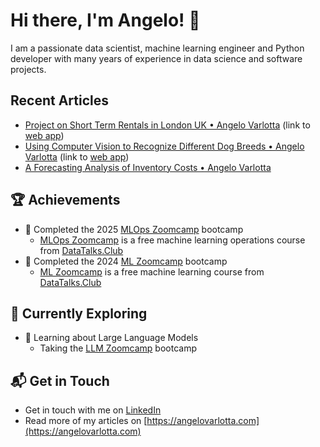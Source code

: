 <!--
**capac/capac** is a ✨ _special_ ✨ repository because its `README.md` (this file) appears on your GitHub profile.

Here are some ideas to get you started:

- 🔭 I’m currently working on ...
- 🌱 I’m currently learning ...
- 👯 I’m looking to collaborate on ...
- 🤔 I’m looking for help with ...
- 💬 Ask me about ...
- 📫 How to reach me: ...
- 😄 Pronouns: ...
- ⚡ Fun fact: ...
-->

# Hi there, I'm Angelo! 👋

I am a passionate data scientist, machine learning engineer and Python developer with many years of experience in data science and software projects.

<!--
![<username>'s Stats](https://github-readme-stats.vercel.app/api?username=capac&theme=vue-dark&show_icons=true&hide_border=true&count_private=true)


## 🚀 About Me

- 🔭 I'm currently pursuing my Master's in Computer Science at IIT Kharagpur.
- 📝 I write in-depth, long-form articles on my website [theenthusiast.dev](https://theenthusiast.dev), accumulating over 20k views within just 2 months.
- 🌐 Proud member of the [Hackernoon Blogging Fellowship](https://hackernoon.com/), contributing to the tech community.
- ✍️ Content Writer at [freeCodeCamp](https://www.freecodecamp.org/), gearing up to share valuable insights with the global coding community.

## Tech Stack
[![My Skills](https://skillicons.dev/icons?i=py,regex,git,bash,sqlite,postgres,vscode,latex,markdown,docker,apple,linux,raspberrypi,windows)](https://skillicons.dev)
-->

## Recent Articles
- [Project on Short Term Rentals in London UK &bull; Angelo Varlotta](https://angelovarlotta.com/projects/2025-05-03-short-term-rents-in-london/ "https://angelovarlotta.com/projects/2025-05-03-short-term-rents-in-london/") (link to [web app](https://rental-pricing-app.streamlit.app/ "https://rental-pricing-app.streamlit.app/"))
- [Using Computer Vision to Recognize Different Dog Breeds &bull; Angelo Varlotta](https://angelovarlotta.com/projects/2024-05-12-dog-breed-image-classification/ "https://angelovarlotta.com/projects/2024-05-12-dog-breed-image-classification/") (link to [web app](https://dog-breed-image-classification.streamlit.app/ "https://dog-breed-image-classification.streamlit.app/"))
- [A Forecasting Analysis of Inventory Costs &bull; Angelo Varlotta](https://angelovarlotta.com/projects/2024-03-20-overstocking-and-understocking-analysis/ "https://angelovarlotta.com/projects/2024-03-20-overstocking-and-understocking-analysis/")


## 🏆 Achievements

- 🌟 Completed the 2025 [MLOps Zoomcamp](https://github.com/DataTalksClub/mlops-zoomcamp "https://github.com/DataTalksClub/mlops-zoomcamp") bootcamp
  - [MLOps Zoomcamp](https://github.com/DataTalksClub/mlops-zoomcamp "https://github.com/DataTalksClub/mlops-zoomcamp") is a free machine learning operations course from [DataTalks.Club](https://datatalks.club/ "https://datatalks.club/")
- 🌟 Completed the 2024 [ML Zoomcamp](https://github.com/DataTalksClub/ml-zoomcamp "https://github.com/DataTalksClub/ml-zoomcamp") bootcamp
  - [ML Zoomcamp](https://github.com/DataTalksClub/machine-learning-zoomcamp "https://github.com/DataTalksClub/machine-learning-zoomcamp") is a free machine learning course from [DataTalks.Club](https://datatalks.club/ "https://datatalks.club/")

## 🌱 Currently Exploring
- 🚀 Learning about Large Language Models
  - Taking the [LLM Zoomcamp](https://github.com/DataTalksClub/llm-zoomcamp "https://github.com/DataTalksClub/llm-zoomcamp") bootcamp

## 📬 Get in Touch
- Get in touch with me on [LinkedIn](https://www.linkedin.com/in/angelovarlotta)
- Read more of my articles on [https://angelovarlotta.com](https://angelovarlotta.com)

<!--

Thanks for stopping by! Let's connect and explore the fascinating world of technology together. 🚀

Here are some ideas to get you started:

- 🔭 I’m currently working on ...
- 🌱 I’m currently learning ...
- 👯 I’m looking to collaborate on ...
- 🤔 I’m looking for help with ...
- 💬 Ask me about ...
- 📫 How to reach me: ...
- 😄 Pronouns: ...
- ⚡ Fun fact: ...
-->

